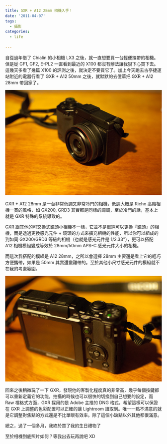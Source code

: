 ```yaml
---
title: GXR + A12 28mm 相機入手！
date: '2011-04-07'
tags:
  - 攝影
categories:
  - life

---
```

自從過年借了 Chialin 的小相機 LX3 之後，就一直想要買一台輕便攜帶的相機。但是從 GF1, GF2, E-PL2 一直看到最近的 X100 都沒有辦法讓我狠下心買下去。這幾天多看了幾篇 X100 的評測之後，就決定不要買它了。加上今天跑去古亭捷運站附近的電器行看了 GXR + A12 50mm 之後，就默默的去億華把 GXR + A12 28mm 帶回家了。  
  
[![GXR + A12 28mm 正面](images/0.jpg)](http://www.flickr.com/photos/yurenju/5595026561/ "Flickr 上 yurenju 的 GXR + A12 28mm 正面")  
  
  
  
GXR + A12 28mm 是一台非常低調又非常冷門的相機，低調大概是 Richo 高階相機一貫的風格，如 GX200, GRD3 其實都是同樣的調調，至於冷門的話，基本上就是 GXR 特殊的系統導致的。  
  
GXR 跟其他的可交換式鏡頭小相機不一樣，它並不是單純可以更換『鏡頭』的相機，而是透過更換感光元件 + 鏡頭的方式來擴充相機的性能，所以你可以組成的到如同 GX200/GRD3 等級的相機（也就是感光元件是 1/2.33"），更可以搭配 A12 相機模組變成等效於 28mm/50mm APS-C 感光元件大小的相機。  
  
而這次我搭配的模組是 A12 28mm，之所以會選擇 28mm 主要還是看上它的輕巧方便攜帶，如果是 50mm 其實還蠻難帶的。至於其他小尺寸感光元件的模組就不在我的考慮範圍。  
  
[![GXR 機背](images/1.jpg)](http://www.flickr.com/photos/yurenju/5595614426/ "Flickr 上 yurenju 的 GXR 機背")  
  
回來之後稍微玩了一下 GXR，發現他的客製化程度真的非常高，幾乎每個按鍵都可以重新定義它的功能，拍攝的時候也可以很快的切換到自己想要的設定，而 Raw 檔格式方面，GXR 採用的是 Adobe 主推的 DNG 格式，希望這樣可以保證在 GXR 上調整的色彩配置可以正確的讓 Lightroom 讀取到。唯一一點不滿意的就是它調整對焦點的方式還是不比單眼有效率。除了這個小缺點以外其他都很滿意。  
  
總之，過了一個多月，我終於買了我的生日禮物了  
  
至於相機到底照片如何？等我出去玩再說吧 XD